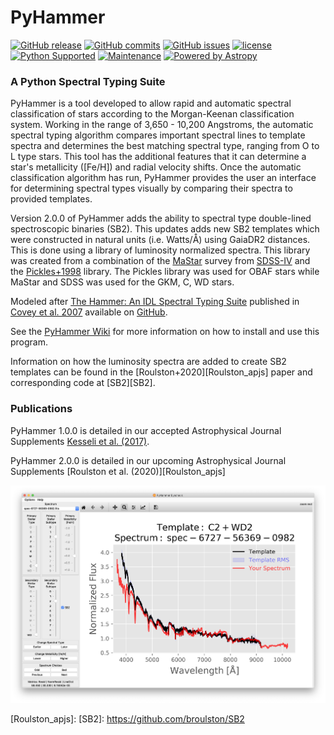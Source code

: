 # PyHammer

[![GitHub release](https://img.shields.io/github/release/BU-hammerTeam/PyHammer.svg)](https://github.com/BU-hammerTeam/PyHammer/releases/latest)
[![GitHub commits](https://img.shields.io/github/commits-since/BU-hammerTeam/PyHammer/v1.2.0.svg)](https://github.com/BU-hammerTeam/PyHammer/commits/master)
[![GitHub issues](https://img.shields.io/github/issues/BU-hammerTeam/PyHammer.svg)](https://github.com/BU-hammerTeam/PyHammer/issues)
[![license](https://img.shields.io/github/license/BU-hammerTeam/PyHammer.svg)](https://github.com/BU-hammerTeam/PyHammer/blob/master/license.txt)
[![Python Supported](https://img.shields.io/badge/Python%20Supported-3-brightgreen.svg)](conda)
[![Maintenance](https://img.shields.io/maintenance/yes/2020.svg)]()
[![Powered by Astropy](https://img.shields.io/badge/powered%20by-AstroPy-orange.svg?style=flat)](http://www.astropy.org)

### A Python Spectral Typing Suite 

PyHammer is a tool developed to allow rapid and automatic spectral classification of stars according to the Morgan-Keenan classification system. Working in the range of 3,650 - 10,200 Angstroms, the automatic spectral typing algorithm compares important spectral lines to template spectra and determines the best matching spectral type, ranging from O to L type stars. This tool has the additional features that it can determine a star's metallicity ([Fe/H]) and radial velocity shifts. Once the automatic classification algorithm has run, PyHammer provides the user an interface for determining spectral types visually by comparing their spectra to provided templates.

Version 2.0.0 of PyHammer adds the ability to spectral type double-lined spectroscopic binaries (SB2). This updates adds new SB2 templates which were constructed in natural units (i.e. Watts/&#x212B;) using GaiaDR2 distances. This is done using a library of luminosity normalized spectra. This library was created from a combination of the [MaStar](https://www.sdss.org/surveys/mastar/) survey from [SDSS-IV](https://www.sdss.org) and the [Pickles+1998](https://ui.adsabs.harvard.edu/abs/1998PASP..110..863P/abstract) library. The Pickles library was used for OBAF stars while MaStar and SDSS was used for the GKM, C, WD stars. 

Modeled after [The Hammer: An IDL Spectral Typing Suite][thehammer] published in [Covey et al. 2007][covey+07] available on [GitHub][hammerGitHub].

See the [PyHammer Wiki](https://github.com/BU-hammerTeam/PyHammer/wiki) for more information on how to install and use this program.

Information on how the luminosity spectra are added to create SB2 templates can be found in the [Roulston+2020][Roulston_apjs] paper and corresponding code at [SB2][SB2].

### Publications

PyHammer 1.0.0 is detailed in our accepted Astrophysical Journal Supplements [Kesseli et al. (2017)][Kesseli_apjs].

PyHammer 2.0.0 is detailed in our upcoming Astrophysical Journal Supplements [Roulston et al. (2020)][Roulston_apjs]

![GUI](./resources/PyHammer2_GUI.png?raw=true)

[thehammer]: http://myweb.facstaff.wwu.edu/~coveyk/thehammer.html
[covey+07]: http://adsabs.harvard.edu/abs/2007AJ....134.2398C
[hammerGitHub]: https://github.com/jradavenport/TheHammer
[pyhammerwiki]: https://github.com/BU-hammerTeam/PyHammer/wiki
[Kesseli_apjs]: http://iopscience.iop.org/article/10.3847/1538-4365/aa656d/pdf
[Roulston_apjs]: 
[SB2]: https://github.com/broulston/SB2
